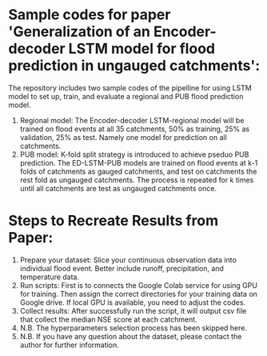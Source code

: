 # Sample codes for paper 'Generalization of an Encoder-decoder LSTM model for flood prediction in ungauged catchments':
The repository includes two sample codes of the pipelline for using LSTM model to set up, train, and evaluate a regional and PUB flood prediction model.
1) Regional model: The Encoder-decoder LSTM-regional model will be trained on flood events at all 35 catchments, 50% as training, 25% as validation, 25% as test. Namely one model for prediction on all catchments.
2) PUB model: K-fold split strategy is introduced to achieve pseduo PUB prediction. The ED-LSTM-PUB models are trained on flood events at k-1 folds of catchments as gauged catchments, and test on catchments the rest fold as ungauged catchments. The process is repeated for k times until all catchments are test as ungauged catchments once.

# Steps to Recreate Results from Paper:
1) Prepare your dataset: Slice your continuous observation data into individual flood event. Better include runoff, precipitation, and temperature data.
2) Run scripts: First is to connects the Google Colab service for using GPU for training. Then assign the correct directories for your training data on Google drive. If local GPU is available, you need to adjust the codes. 
3) Collect results: After successfully run the script, it will output csv file that collect the median NSE score at each catchment.
4) N.B. The hyperparameters selection process has been skipped here.
5) N.B. If you have any question about the dataset, please contact the author for further information.
